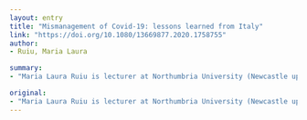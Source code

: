 ```yaml
---
layout: entry
title: "Mismanagement of Covid-19: lessons learned from Italy"
link: "https://doi.org/10.1080/13669877.2020.1758755"
author:
- Ruiu, Maria Laura

summary:
- "Maria Laura Ruiu is lecturer at Northumbria University (Newcastle upon Tyne) She has recently completed her second PhD in Social Sciences. She also acted as post-doctoral post-doctor at the University of Newcastle. Her second PhD is in Social Science. The...and postdoc is a PhD... and she has recently finished her second... PhD in social sciences. Maria Laura is also a... post-graduate lecturer. Laura has also... is... has completed her PhD at a university. Ruius."

original:
- "Maria Laura Ruiu is lecturer at Northumbria University (Newcastle upon Tyne). She has recently completed her second PhD in Social Sciences (Northumbria University). She also acted as post-doctoral ..."
---
```


